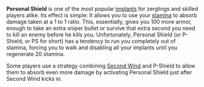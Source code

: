 **Personal Shield** is one of the most popular [implants](Implants.md) for
zerglings and skilled players alike. Its effect is simple: It allows you to use
your [stamina](../terminology/Stamina.md) to absorb damage taken at a 1 to 1
ratio. This, essentially, gives you 100 more armor, enough to take an extra
sniper bullet or survive that extra second you need to kill an enemy before he
kills you. Unfortunately, Personal Shield (or P-Shield, or PS for short) has a
tendency to run you completely out of stamina, forcing you to walk and disabling
all your implants until you regenerate 20 stamina.

Some players use a strategy combining [Second Wind](Second_Wind.md) and P-Shield
to allow them to absorb even more damage by activating Personal Shield just
after Second Wind kicks in.

<!--[category:Implants](category:Implants.md)-->

